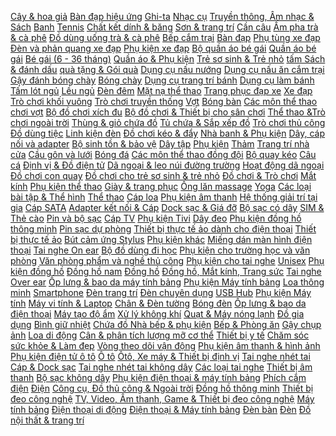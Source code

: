  [Cây & hoa giả](https://xasaxa.com/v1/page/cay-hoa-gia/864) [Bàn đạp hiệu ứng](https://xasaxa.com/v1/page/ban-dap-hieu-ung/861) [Ghi-ta](https://xasaxa.com/v1/page/ghi-ta/860) [Nhạc cụ](https://xasaxa.com/v1/page/nhac-cu/859) [Truyền thông, Âm nhạc & Sách](https://xasaxa.com/v1/page/truyen-thong-am-nhac-sach/858) [Banh](https://xasaxa.com/v1/page/banh/852) [Tennis](https://xasaxa.com/v1/page/tennis/851) [Chất kết dính & băng](https://xasaxa.com/v1/page/chat-ket-dinh-bang/847) [Sơn & trang trí](https://xasaxa.com/v1/page/son-trang-tri/846) [Cần câu](https://xasaxa.com/v1/page/can-cau/844) [Ấm pha trà & cà phê](https://xasaxa.com/v1/page/am-pha-tra-ca-phe/842) [Đồ dùng uống trà & cà phê](https://xasaxa.com/v1/page/do-dung-uong-tra-ca-phe/841) [Bếp cắm trại](https://xasaxa.com/v1/page/bep-cam-trai/839) [Bàn đạp](https://xasaxa.com/v1/page/ban-dap/837) [Phụ tùng xe đạp](https://xasaxa.com/v1/page/phu-tung-xe-dap/836) [Đèn và phản quang xe đạp](https://xasaxa.com/v1/page/den-va-phan-quang-xe-dap/832) [Phụ kiện xe đạp](https://xasaxa.com/v1/page/phu-kien-xe-dap/831) [Bộ quần áo bé gái](https://xasaxa.com/v1/page/bo-quan-ao-be-gai/828) [Quần áo bé gái](https://xasaxa.com/v1/page/quan-ao-be-gai/827) [Bé gái (6 - 36 tháng)](https://xasaxa.com/v1/page/be-gai-6-36-thang/826) [Quần áo & Phụ kiện](https://xasaxa.com/v1/page/quan-ao-phu-kien/825) [Trẻ sơ sinh & Trẻ nhỏ](https://xasaxa.com/v1/page/tre-so-sinh-tre-nho/824) [tấm Sách & đánh dấu](https://xasaxa.com/v1/page/tam-sach-danh-dau/822) [quà tặng & Gói quà](https://xasaxa.com/v1/page/qua-tang-goi-qua/821) [Dụng cụ nấu nướng](https://xasaxa.com/v1/page/dung-cu-nau-nuong/819) [Dụng cụ nấu ăn cắm trại](https://xasaxa.com/v1/page/dung-cu-nau-an-cam-trai/818) [Gậy đánh bóng chày](https://xasaxa.com/v1/page/gay-danh-bong-chay/816) [Bóng chày](https://xasaxa.com/v1/page/bong-chay/815) [Dụng cụ trang trí bánh](https://xasaxa.com/v1/page/dung-cu-trang-tri-banh/812) [Dụng cụ làm bánh](https://xasaxa.com/v1/page/dung-cu-lam-banh/811) [Tấm lót ngủ](https://xasaxa.com/v1/page/tam-lot-ngu/809) [Lều ngủ](https://xasaxa.com/v1/page/leu-ngu/808) [Đèn đêm](https://xasaxa.com/v1/page/den-dem/806) [Mặt nạ thể thao](https://xasaxa.com/v1/page/mat-na-the-thao/803) [Trang phục đạp xe](https://xasaxa.com/v1/page/trang-phuc-dap-xe/802) [Xe đạp](https://xasaxa.com/v1/page/xe-dap/801) [Trò chơi khối vuông](https://xasaxa.com/v1/page/tro-choi-khoi-vuong/799) [Trò chơi truyền thống](https://xasaxa.com/v1/page/tro-choi-truyen-thong/798) [Vợt](https://xasaxa.com/v1/page/vot/796) [Bóng bàn](https://xasaxa.com/v1/page/bong-ban/795) [Các môn thể thao chơi vợt](https://xasaxa.com/v1/page/cac-mon-the-thao-choi-vot/794) [Bộ đồ chơi xích đu](https://xasaxa.com/v1/page/bo-do-choi-xich-du/792) [Bộ đồ chơi & Thiết bị cho sân chơi](https://xasaxa.com/v1/page/bo-do-choi-thiet-bi-cho-san-choi/791) [Thể thao &Trò chơi ngoài trời](https://xasaxa.com/v1/page/the-thao-tro-choi-ngoai-troi/790) [Thùng & giỏ chứa đồ](https://xasaxa.com/v1/page/thung-gio-chua-do/788) [Tủ chứa & Sắp xếp đồ](https://xasaxa.com/v1/page/tu-chua-sap-xep-do/787) [Trò chơi thủ công](https://xasaxa.com/v1/page/tro-choi-thu-cong/785) [Đồ dùng tiệc](https://xasaxa.com/v1/page/do-dung-tiec/784) [Linh kiện đèn](https://xasaxa.com/v1/page/linh-kien-den/782) [Đồ chơi kéo & đẩy](https://xasaxa.com/v1/page/do-choi-keo-day/780) [Nhà banh & Phụ kiện](https://xasaxa.com/v1/page/nha-banh-phu-kien/778) [Dây, cáp nối và adapter](https://xasaxa.com/v1/page/day-cap-noi-va-adapter/775) [Bộ sinh tồn & bảo vệ](https://xasaxa.com/v1/page/bo-sinh-ton-bao-ve/773) [Dây tập](https://xasaxa.com/v1/page/day-tap/771) [Phụ kiện](https://xasaxa.com/v1/page/phu-kien/770) [Thảm](https://xasaxa.com/v1/page/tham/767) [Trang trí nhà cửa](https://xasaxa.com/v1/page/trang-tri-nha-cua/766) [Cầu gôn và lưới](https://xasaxa.com/v1/page/cau-gon-va-luoi/764) [Bóng đá](https://xasaxa.com/v1/page/bong-da/763) [Các môn thể thao đồng đội](https://xasaxa.com/v1/page/cac-mon-the-thao-dong-doi/762) [Bộ quay kéo](https://xasaxa.com/v1/page/bo-quay-keo/760) [Câu cá](https://xasaxa.com/v1/page/cau-ca/759) [Định vị & Đồ điện tử](https://xasaxa.com/v1/page/dinh-vi-do-dien-tu/757) [Dã ngoại & leo núi đường trường](https://xasaxa.com/v1/page/da-ngoai-leo-nui-duong-truong/756) [Hoạt động dã ngoại](https://xasaxa.com/v1/page/hoat-dong-da-ngoai/755) [Đồ chơi con quay](https://xasaxa.com/v1/page/do-choi-con-quay/753) [Đồ chơi cho trẻ sơ sinh & trẻ nhỏ](https://xasaxa.com/v1/page/do-choi-cho-tre-so-sinh-tre-nho/752) [Đồ chơi & Trò chơi](https://xasaxa.com/v1/page/do-choi-tro-choi/751) [Mắt kính](https://xasaxa.com/v1/page/mat-kinh/749) [Phụ kiện thể thao](https://xasaxa.com/v1/page/phu-kien-the-thao/748) [Giày & trang phục](https://xasaxa.com/v1/page/giay-trang-phuc/747) [Ống lăn massage](https://xasaxa.com/v1/page/ong-lan-massage/745) [Yoga](https://xasaxa.com/v1/page/yoga/744) [Các loại bài tập & Thể hình](https://xasaxa.com/v1/page/cac-loai-bai-tap-the-hinh/743) [Thể thao](https://xasaxa.com/v1/page/the-thao/742) [Cáp loa](https://xasaxa.com/v1/page/cap-loa/735) [Phụ kiện âm thanh](https://xasaxa.com/v1/page/phu-kien-am-thanh/734) [Hệ thống giải trí tại gia](https://xasaxa.com/v1/page/he-thong-giai-tri-tai-gia/733) [Cáp SATA](https://xasaxa.com/v1/page/cap-sata/731) [Adapter kết nối & Cáp](https://xasaxa.com/v1/page/adapter-ket-noi-cap/730) [Dock sạc & Giá đỡ](https://xasaxa.com/v1/page/dock-sac-gia-do/698) [Bộ sạc có dây](https://xasaxa.com/v1/page/bo-sac-co-day/661) [SIM & Thẻ cào](https://xasaxa.com/v1/page/sim-the-cao/652) [Pin và bộ sạc](https://xasaxa.com/v1/page/pin-va-bo-sac/643) [Cáp TV](https://xasaxa.com/v1/page/cap-tv/640) [Phụ kiện Tivi](https://xasaxa.com/v1/page/phu-kien-tivi/639) [Dây đeo](https://xasaxa.com/v1/page/day-deo/630) [Phụ kiện đồng hồ thông minh](https://xasaxa.com/v1/page/phu-kien-dong-ho-thong-minh/629) [Pin sạc dự phòng](https://xasaxa.com/v1/page/pin-sac-du-phong/607) [Thiết bị thực tế ảo dành cho điện thoại](https://xasaxa.com/v1/page/thiet-bi-thuc-te-ao-danh-cho-dien-thoai/605) [Thiết bị thực tế ảo](https://xasaxa.com/v1/page/thiet-bi-thuc-te-ao/604) [Bút cảm ứng Stylus](https://xasaxa.com/v1/page/but-cam-ung-stylus/597) [Phụ kiện khác](https://xasaxa.com/v1/page/phu-kien-khac/595) [Miếng dán màn hình điện thoại](https://xasaxa.com/v1/page/mieng-dan-man-hinh-dien-thoai/586) [Tai nghe On ear](https://xasaxa.com/v1/page/tai-nghe-on-ear/503) [Bộ đồ dùng đi học](https://xasaxa.com/v1/page/bo-do-dung-di-hoc/496) [Phụ kiện cho trường học và văn phòng](https://xasaxa.com/v1/page/phu-kien-cho-truong-hoc-va-van-phong/495) [Văn phòng phẩm và nghề thủ công](https://xasaxa.com/v1/page/van-phong-pham-va-nghe-thu-cong/494) [Phụ kiện cho tai nghe](https://xasaxa.com/v1/page/phu-kien-cho-tai-nghe/472) [Unisex](https://xasaxa.com/v1/page/unisex/467) [Phụ kiện đồng hồ](https://xasaxa.com/v1/page/phu-kien-dong-ho/464) [Đồng hồ nam](https://xasaxa.com/v1/page/dong-ho-nam/463) [Đồng hồ](https://xasaxa.com/v1/page/dong-ho/462) [Đồng hồ, Mắt kính, Trang sức](https://xasaxa.com/v1/page/dong-ho-mat-kinh-trang-suc/461) [Tai nghe Over ear](https://xasaxa.com/v1/page/tai-nghe-over-ear/459) [Ốp lưng & bao da máy tính bảng](https://xasaxa.com/v1/page/op-lung-bao-da-may-tinh-bang/457) [Phụ kiện Máy tính bảng](https://xasaxa.com/v1/page/phu-kien-may-tinh-bang/456) [Loa thông minh](https://xasaxa.com/v1/page/loa-thong-minh/449) [Smartphone](https://xasaxa.com/v1/page/smartphone/354) [Đèn trang trí](https://xasaxa.com/v1/page/den-trang-tri/84) [Đèn chuyên dụng](https://xasaxa.com/v1/page/den-chuyen-dung/83) [USB Hub](https://xasaxa.com/v1/page/usb-hub/77) [Phụ kiện Máy tính](https://xasaxa.com/v1/page/phu-kien-may-tinh/76) [Máy vi tính & Laptop](https://xasaxa.com/v1/page/may-vi-tinh-laptop/75) [Chân & Đèn tường](https://xasaxa.com/v1/page/chan-den-tuong/72) [Bóng đèn](https://xasaxa.com/v1/page/bong-den/70) [Ốp lưng & bao da điện thoại](https://xasaxa.com/v1/page/op-lung-bao-da-dien-thoai/68) [Máy tạo độ ẩm](https://xasaxa.com/v1/page/may-tao-do-am/65) [Xử lý không khí](https://xasaxa.com/v1/page/xu-ly-khong-khi/64) [Quạt & Máy nóng lạnh](https://xasaxa.com/v1/page/quat-may-nong-lanh/63) [Đồ gia dụng](https://xasaxa.com/v1/page/do-gia-dung/62) [Bình giữ nhiệt](https://xasaxa.com/v1/page/binh-giu-nhiet/60) [Chứa đồ Nhà bếp & phụ kiện](https://xasaxa.com/v1/page/chua-do-nha-bep-phu-kien/59) [Bếp & Phòng ăn](https://xasaxa.com/v1/page/bep-phong-an/58) [Gậy chụp ảnh](https://xasaxa.com/v1/page/gay-chup-anh/56) [Loa di động](https://xasaxa.com/v1/page/loa-di-dong/53) [Cân & phân tích lượng mỡ cơ thể](https://xasaxa.com/v1/page/can-phan-tich-luong-mo-co-the/51) [Thiết bị y tế](https://xasaxa.com/v1/page/thiet-bi-y-te/50) [Chăm sóc sức khỏe & Làm đẹp](https://xasaxa.com/v1/page/cham-soc-suc-khoe-lam-dep/49) [Vòng theo dõi vận động](https://xasaxa.com/v1/page/vong-theo-doi-van-dong/47) [Phụ kiện âm thanh & hình ảnh](https://xasaxa.com/v1/page/phu-kien-am-thanh-hinh-anh/45) [Phụ kiện điện tử ô tô](https://xasaxa.com/v1/page/phu-kien-dien-tu-o-to/44) [Ô tô](https://xasaxa.com/v1/page/o-to/43) [Ôtô, Xe máy & Thiết bị định vị](https://xasaxa.com/v1/page/oto-xe-may-thiet-bi-dinh-vi/42) [Tai nghe nhét tai](https://xasaxa.com/v1/page/tai-nghe-nhet-tai/39) [Cáp & Dock sạc](https://xasaxa.com/v1/page/cap-dock-sac/36) [Tai nghe nhét tai không dây](https://xasaxa.com/v1/page/tai-nghe-nhet-tai-khong-day/34) [Các loại tai nghe](https://xasaxa.com/v1/page/cac-loai-tai-nghe/33) [Thiết bị âm thanh](https://xasaxa.com/v1/page/thiet-bi-am-thanh/32) [Bộ sạc không dây](https://xasaxa.com/v1/page/bo-sac-khong-day/30) [Phụ kiện điện thoại & máy tính bảng](https://xasaxa.com/v1/page/phu-kien-dien-thoai-may-tinh-bang/29) [Phích cắm điện](https://xasaxa.com/v1/page/phich-cam-dien/27) [Điện](https://xasaxa.com/v1/page/dien/26) [Công cụ, Đồ thủ công & Ngoài trời](https://xasaxa.com/v1/page/cong-cu-do-thu-cong-ngoai-troi/25) [Đồng hồ thông minh](https://xasaxa.com/v1/page/dong-ho-thong-minh/23) [Thiết bị đeo công nghệ](https://xasaxa.com/v1/page/thiet-bi-deo-cong-nghe/22) [TV, Video, Âm thanh, Game & Thiết bị đeo công nghệ](https://xasaxa.com/v1/page/tv-video-am-thanh-game-thiet-bi-deo-cong-nghe/21) [Máy tính bảng](https://xasaxa.com/v1/page/may-tinh-bang/8) [Điện thoại di động](https://xasaxa.com/v1/page/dien-thoai-di-dong/6) [Điện thoại & Máy tính bảng](https://xasaxa.com/v1/page/dien-thoai-may-tinh-bang/5) [Đèn bàn](https://xasaxa.com/v1/page/den-ban/3) [Đèn](https://xasaxa.com/v1/page/den/2) [Đồ nội thất & trang trí](https://xasaxa.com/v1/page/do-noi-that-trang-tri/1)